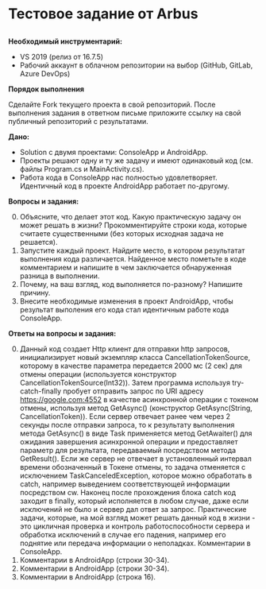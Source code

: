 # Тестовое задание от Arbus 
##

**Необходимый инструментарий:**

- VS 2019 (релиз от 16.7.5)
- Рабочий аккаунт в облачном репозитории на выбор (GitHub, GitLab, Azure DevOps)

**Порядок выполнения**

Сделайте Fork текущего проекта в свой репозиторий. 
После выполнения задания в ответном письме приложите ссылку на свой публичный репозиторий с результатами.

**Дано:**

- Solution с двумя проектами: ConsoleApp и AndroidApp.
- Проекты решают одну и ту же задачу и имеют одинаковый код (см. файлы Program.cs и MainActivity.cs).
- Работа кода в ConsoleApp нас полностью удовлетворяет. Идентичный код в проекте AndroidApp работает по-другому.

**Вопросы и задания:**

0. Объясните, что делает этот код. Какую практическую задачу он может решать в жизни? 
Прокомментируйте строки кода, которые считаете существенными (без которых исходная задача не решается).
1. Запустите каждый проект. Найдите место, в котором результатат выполнения кода различается. 
Найденное место пометьте в коде комментарием и напишите в чем заключается обнаруженная разница в выполнении.
2. Почему, на ваш взгляд, код выполняется по-разному?
Напишите причину.
3. Внесите необходимые изменения в проект AndroidApp, чтобы результат выполения его кода стал идентичным работе кода ConsoleApp.

**Ответы на вопросы и задания:**

0. Данный код создает Http клиент для отправки http запросов, инициализирует новый экземпляр класса CancellationTokenSource, 
которому в качестве параметра передается 2000 мс (2 сек) для отмены операции (используется конструктор CancellationTokenSource(Int32)).
Затем программа используя try-catch-finally пробует отправить запрос по URI адресу https://google.com:4552 в качестве асинхронной операции
с токеном отмены, используя метод GetAsync() (конструктор GetAsync(String, CancellationToken)). Если сервер отвечает ранее чем через 
2 секунды после отправки запроса, то к результату выполнения метода GetAsync() в виде Task<HttpResponseMessage> применяется метод
GetAwaiter() для ожидания завершения асинхронной операции и предоставляет параметр для результата, передаваемый посредством метода GetResult().
Если же сервер не отвечает в установленный интервал времени обозначенный в Токене отмены, то задача отменяется с исключением TaskCanceledException,
которое можно обработать в catch, например выведением соответствующей информации посредством cw. Наконец после прохождения блока catch код заходит в 
finally, который исполняется в любом случае, даже если исключений не было и сервер дал ответ за запрос.
Практические задачи, которые, на мой взгляд может решать данный код в жизни - это цикличная проверка и контроль работоспособности сервера и обработка исключений в случае
его падения, например его поднятие или передача информации о неполадках. Комментарии в ConsoleApp.
1. Комментарии в AndroidApp (строки 30-34).
2. Комментарии в AndroidApp (строки 30-34).
3. Комментарии в AndroidApp (строка 16).